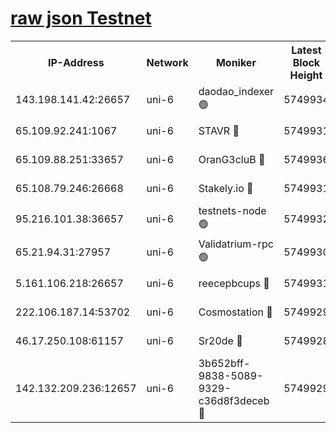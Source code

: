 [raw json Testnet](https://rpc-check.junot.stavr.tech/junot/rpc-junot-result.json)
=


<table><tr><th>IP-Address</th><th>Network</th><th>Moniker</th><th>Latest Block Height</th><th>Earliest Block Height</th><th>Catching Up</th><th>Voting Power</th><th>Scan Time</th></tr><tr><td>143.198.141.42:26657</td><td>uni-6</td><td>daodao_indexer 🟢</td><td>5749934</td><td>1</td><td>False</td><td>0</td><td>2023-12-03T18:25:42.738937441UTC</td></tr><tr><td>65.109.92.241:1067</td><td>uni-6</td><td>STAVR 🔴</td><td>5749931</td><td>1138541</td><td>False</td><td>6042</td><td>2023-12-03T18:25:32.187677655UTC</td></tr><tr><td>65.109.88.251:33657</td><td>uni-6</td><td>OranG3cluB 🔴</td><td>5749936</td><td>1138541</td><td>False</td><td>11</td><td>2023-12-03T18:25:47.172579384UTC</td></tr><tr><td>65.108.79.246:26668</td><td>uni-6</td><td>Stakely.io 🔴</td><td>5749931</td><td>1570872</td><td>False</td><td>1128435</td><td>2023-12-03T18:25:33.179440964UTC</td></tr><tr><td>95.216.101.38:36657</td><td>uni-6</td><td>testnets-node 🟢</td><td>5749932</td><td>1615130</td><td>False</td><td>0</td><td>2023-12-03T18:25:35.623078356UTC</td></tr><tr><td>65.21.94.31:27957</td><td>uni-6</td><td>Validatrium-rpc 🟢</td><td>5749930</td><td>2943363</td><td>False</td><td>0</td><td>2023-12-03T18:25:27.783572999UTC</td></tr><tr><td>5.161.106.218:26657</td><td>uni-6</td><td>reecepbcups 🔴</td><td>5749931</td><td>4468422</td><td>False</td><td>105015</td><td>2023-12-03T18:25:32.829548881UTC</td></tr><tr><td>222.106.187.14:53702</td><td>uni-6</td><td>Cosmostation 🔴</td><td>5749929</td><td>5344501</td><td>False</td><td>110003</td><td>2023-12-03T18:25:25.311449176UTC</td></tr><tr><td>46.17.250.108:61157</td><td>uni-6</td><td>Sr20de 🔴</td><td>5749928</td><td>5727371</td><td>False</td><td>28</td><td>2023-12-03T18:25:20.885633948UTC</td></tr><tr><td>142.132.209.236:12657</td><td>uni-6</td><td>3b652bff-9838-5089-9329-c36d8f3deceb 🔴</td><td>5749929</td><td>5741280</td><td>False</td><td>157563</td><td>2023-12-03T18:25:24.137712213UTC</td></tr></table>